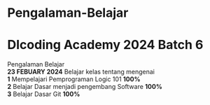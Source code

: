 # Pengalaman-Belajar
DIcoding Academy 2024 Batch 6  
==
Pengalaman Belajar   
**23 FEBUARY 2024**
Belajar kelas tentang mengenai  
**1** Mempelajari Pemprograman Logic 101 **100%**  
**2** Belajar Dasar menjadi pengembang Software **100%**  
**3** Belajar Dasar Git **100%**  
